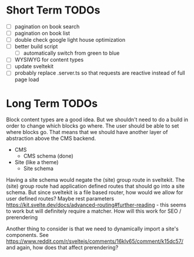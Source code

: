 # Short Term TODOs

- [ ] pagination on book search
- [ ] pagination on book list
- [ ] double check google light house optimization
- [ ] better build script
    - [ ] automatically switch from green to blue
- [ ] WYSIWYG for content types
- [ ] update sveltekit
- [ ] probably replace .server.ts so that requests are reactive instead of full page load

# Long Term TODOs
Block content types are a good idea. But we shouldn't need to do a build in order to change which blocks go where. The user should be able to set where blocks go. That means that we should have another layer of abstraction above the CMS backend.

- CMS
  - CMS schema (done)
- Site (like a theme)
  - Site schema

Having a site schema would negate the (site) group route in sveltekit. The (site) group route had application defined routes that should go into a site schema. But since sveltekit is a file based router, how would we allow for user defined routes? Maybe rest parameters https://kit.svelte.dev/docs/advanced-routing#further-reading - this seems to work but will definitely require a matcher. How will this work for SEO / prerendering

Another thing to consider is that we need to dynamically import a site's components. See https://www.reddit.com/r/sveltejs/comments/16klv65/comment/k15dc57/ and again, how does that affect prerendering?
